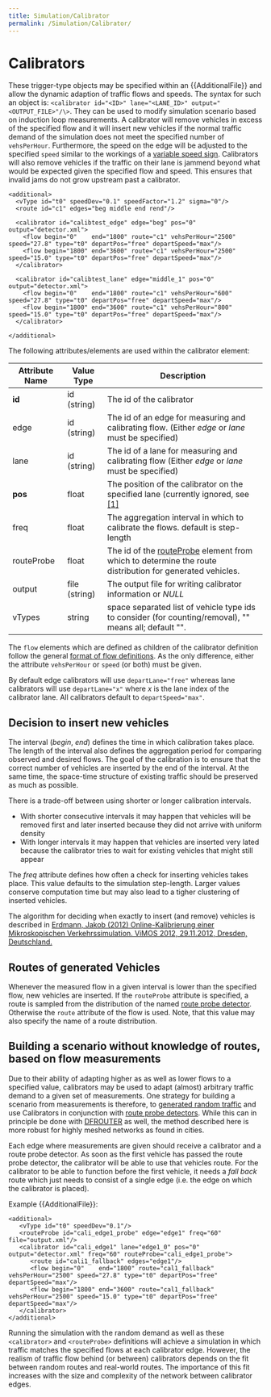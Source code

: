 ```yaml
---
title: Simulation/Calibrator
permalink: /Simulation/Calibrator/
---
```


# Calibrators

These trigger-type objects may be specified within an {{AdditionalFile}} and allow the
dynamic adaption of traffic flows and speeds. The syntax for such an
object is: `<calibrator id="<ID>" lane="<LANE_ID>" output="<OUTPUT_FILE>"/\>`. They can be used to modify simulation
scenario based on induction loop measurements. A calibrator will remove
vehicles in excess of the specified flow and it will insert new vehicles
if the normal traffic demand of the simulation does not meet the
specified number of `vehsPerHour`. Furthermore, the speed on the edge will be
adjusted to the specified `speed` similar to the workings of a [variable speed
sign](../Simulation/Variable_Speed_Signs.md). Calibrators will also
remove vehicles if the traffic on their lane is jammend beyond what
would be expected given the specified flow and speed. This ensures that
invalid jams do not grow upstream past a calibrator.

```
<additional>
  <vType id="t0" speedDev="0.1" speedFactor="1.2" sigma="0"/>
  <route id="c1" edges="beg middle end rend"/>

  <calibrator id="calibtest_edge" edge="beg" pos="0" output="detector.xml">
    <flow begin="0"    end="1800" route="c1" vehsPerHour="2500" speed="27.8" type="t0" departPos="free" departSpeed="max"/>
    <flow begin="1800" end="3600" route="c1" vehsPerHour="2500" speed="15.0" type="t0" departPos="free" departSpeed="max"/>
  </calibrator>

  <calibrator id="calibtest_lane" edge="middle_1" pos="0" output="detector.xml">
    <flow begin="0"    end="1800" route="c1" vehsPerHour="600" speed="27.8" type="t0" departPos="free" departSpeed="max"/>
    <flow begin="1800" end="3600" route="c1" vehsPerHour="800" speed="15.0" type="t0" departPos="free" departSpeed="max"/>
  </calibrator>

</additional>
```

The following attributes/elements are used within the calibrator
element:

| Attribute Name | Value Type    | Description                                                                                                     |
| -------------- | ------------- | --------------------------------------------------------------------------------------------------------------- |
| **id**         | id (string)   | The id of the calibrator                                                                                        |
| edge           | id (string)   | The id of an edge for measuring and calibrating flow. (Either *edge* or *lane* must be specified)               |
| lane           | id (string)   | The id of a lane for measuring and calibrating flow (Either *edge* or *lane* must be specified)                 |
| **pos**        | float         | The position of the calibrator on the specified lane (currently ignored, see [\[1\]](https://github.com/eclipse/sumo/issues/1331)   |
| freq           | float         | The aggregation interval in which to calibrate the flows. default is step-length                                |
| routeProbe     | float         | The id of the [routeProbe](../Simulation/Output/RouteProbe.md) element from which to determine the route distribution for generated vehicles.|
| output         | file (string) | The output file for writing calibrator information or *NULL*                                                    |
| vTypes         | string        | space separated list of vehicle type ids to consider (for counting/removal), "" means all; default "".          |

The `flow` elements which are defined as children of the calibrator definition
follow the general [format of flow
definitions](../Definition_of_Vehicles,_Vehicle_Types,_and_Routes.md#repeated_vehicles_flows).
As the only difference, either the attribute `vehsPerHour` or `speed` (or both) must be
given.

By default edge calibrators will use `departLane="free"` whereas lane calibrators will use `departLane="x"`
where *x* is the lane index of the calibrator lane. All calibrators
default to `departSpeed="max"`.

## Decision to insert new vehicles

The interval (*begin*, *end*) defines the time in which calibration
takes place. The length of the interval also defines the aggregation
period for comparing observed and desired flows. The goal of the
calibration is to ensure that the correct number of vehicles are
inserted by the end of the interval. At the same time, the space-time
structure of existing traffic should be preserved as much as possible.

There is a trade-off between using shorter or longer calibration
intervals.

- With shorter consecutive intervals it may happen that vehicles will
  be removed first and later inserted because they did not arrive with
  uniform density
- With longer intervals it may happen that vehicles are inserted very
  lated because the calibrator tries to wait for existing vehicles
  that might still appear

The *freq* attribute defines how often a check for inserting vehicles
takes place. This value defaults to the simulation step-length. Larger
values conserve computation time but may also lead to a tigher
clustering of inserted vehicles.

The algorithm for deciding when exactly to insert (and remove) vehicles
is described in [Erdmann, Jakob (2012) Online-Kalibrierung einer
Mikroskopischen Verkehrssimulation. ViMOS 2012, 29.11.2012, Dresden,
Deutschland.](http://elib.dlr.de/79428/)

## Routes of generated Vehicles

Whenever the measured flow in a given interval is lower than the
specified flow, new vehicles are inserted. If the `routeProbe` attribute is
specified, a route is sampled from the distribution of the named [route
probe detector](../Simulation/Output/RouteProbe.md). Otherwise the `route`
attribute of the flow is used. Note, that this value may also specify
the name of a route distribution.

## Building a scenario without knowledge of routes, based on flow measurements

Due to their ability of adapting higher as as well as lower flows to a
specified value, calibrators may be used to adapt (almost) arbitrary
traffic demand to a given set of measurements. One strategy for building
a scenario from measurements is therefore, to [generated random
traffic](../Tools/Trip.md#randomtripspy) and use Calibrators in
conjunction with [route probe
detectors](../Simulation/Output/RouteProbe.md). While this can in
principle be done with [DFROUTER](../DFROUTER.md) as well, the
method described here is more robust for highly meshed networks as found
in cities.

Each edge where measurements are given should receive a calibrator and a
route probe detector. As soon as the first vehicle has passed the route
probe detector, the calibrator will be able to use that vehicles route.
For the calibrator to be able to function before the first vehicle, it
needs a *fall back* route which just needs to consist of a single edge
(i.e. the edge on which the calibrator is placed).

Example {{AdditionalFile}}:

```
<additional>
   <vType id="t0" speedDev="0.1"/>
   <routeProbe id="cali_edge1_probe" edge="edge1" freq="60" file="output.xml"/>
   <calibrator id="cali_edge1" lane="edge1_0" pos="0" output="detector.xml" freq="60" routeProbe="cali_edge1_probe">
      <route id="cali1_fallback" edges="edge1"/>
      <flow begin="0"    end="1800" route="cal1_fallback" vehsPerHour="2500" speed="27.8" type="t0" departPos="free" departSpeed="max"/>
      <flow begin="1800" end="3600" route="cal1_fallback" vehsPerHour="2500" speed="15.0" type="t0" departPos="free" departSpeed="max"/>
   </calibrator>
</additional>
```

Running the simulation with the random demand as well as these `<calibrator>` and `<routeProbe>`
definitions will achieve a simulation in which traffic matches the
specified flows at each calibrator edge. However, the realism of traffic
flow behind (or between) calibrators depends on the fit between random
routes and real-world routes. The importance of this fit increases with
the size and complexity of the network between calibrator edges.